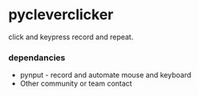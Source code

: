 # pycleverclicker
click and keypress record and repeat.

### dependancies ###

* pynput - record and automate mouse and keyboard
* Other community or team contact